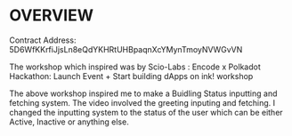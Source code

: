 # OVERVIEW

Contract Address: 5D6WfKKrfiJjsLn8eQdYKHRtUHBpaqnXcYMynTmoyNVWGvVN

The workshop which inspired was by Scio-Labs : Encode x Polkadot Hackathon: Launch Event + Start building dApps on ink! workshop

The above workshop inspired me to make a Buidling Status inputting and fetching system. The video involved the greeting inputing and fetching. I changed the inputting system to the status of the user which can be either Active, Inactive or anything else.

